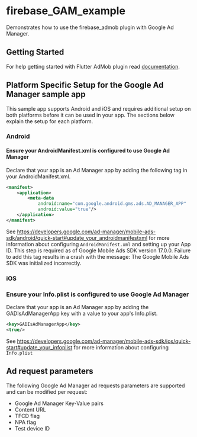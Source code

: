 # firebase_GAM_example

Demonstrates how to use the firebase_admob plugin with Google Ad Manager.

## Getting Started

For help getting started with Flutter AdMob plugin read [documentation](https://github.com/flutter/flutterfire_temporary/blob/master/packages/firebase_admob/README.md).

## Platform Specific Setup for the Google Ad Manager sample app

This sample app supports Android and iOS and requires additional setup on both platforms before it can
be used in your app. The sections below explain the setup for each platform.

### Android

#### Ensure your AndroidManifest.xml is configured to use Google Ad Manager

Declare that your app is an Ad Manager app by adding the following <meta-data> tag in your AndroidManifest.xml.

```xml
<manifest>
    <application>
        <meta-data
            android:name="com.google.android.gms.ads.AD_MANAGER_APP"
            android:value="true"/>
    </application>
</manifest>
```
See https://developers.google.com/ad-manager/mobile-ads-sdk/android/quick-start#update_your_androidmanifestxml for more information about configuring `AndroidManifest.xml` and setting up your App ID.
This step is required as of Google Mobile Ads SDK version 17.0.0. Failure to add this <meta-data> tag results in a crash with the message: The Google Mobile Ads SDK was initialized incorrectly.

### iOS

### Ensure your Info.plist is configured to use Google Ad Manager

Declare that your app is an Ad Manager app by adding the GADIsAdManagerApp key with a <true/> value to your app's Info.plist.

```xml
<key>GADIsAdManagerApp</key>
<true/>
```

See https://developers.google.com/ad-manager/mobile-ads-sdk/ios/quick-start#update_your_infoplist for more information
about configuring `Info.plist`

## Ad request parameters

The following Google Ad Manager ad requests parameters are supported and can be modified per request:
- Google Ad Manager Key-Value pairs
- Content URL
- TFCD flag
- NPA flag
- Test device ID